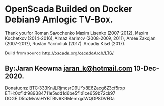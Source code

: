 # OpenScada Builded on Docker Debian9 Amlogic TV-Box.
Thank you for Roman Savochenko Maxim Lisenko (2007-2012), Maxim Kochetkov (2014-2016), Almaz Karimov (2008-2009, 2011), Arsen Zakojan (2007-2012), Ruslan Yarmoliuk (2017), Arcadiy Kisel (2017).

Build from source http://oscada.org/oscadaArch/LTS/ 

By:Jaran Keowma jaran_k@hotmail.com 10-Dec-2020.
-----------------------------------------------------
Donatuons:
BTC:333KnJLRjmcsrD9UYx8E6Zacg6Z3cf5rxp
ETH:0xf1df989384711e5add1d6be5f1d1ce659b72cb97
DOGE:D5bzMvVaHYBTBtv6KRMemxgoWQGP8DVEGa
